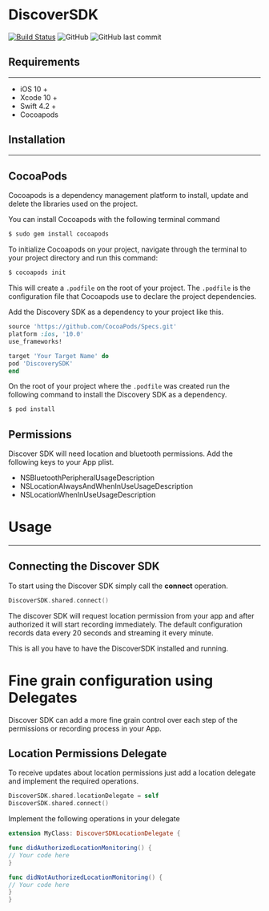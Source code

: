 # DiscoverSDK
[![Build Status](https://travis-ci.com/locally-io/ios-discover-sdk.svg?branch=master)](https://travis-ci.org/locally-io/ios-discover-sdk) ![GitHub](https://img.shields.io/github/license/locally-io/ios-discover-sdk.svg) ![GitHub last commit](https://img.shields.io/github/last-commit/locally-io/ios-discover-sdk.svg)

## Requirements
---- 
* iOS 10 +
* Xcode 10 +
* Swift 4.2 +
* Cocoapods

## Installation
---- 
## CocoaPods
Cocoapods is a dependency management platform to install, update and delete the libraries used on the project.


You can  install Cocoapods with the following terminal command

```ruby
$ sudo gem install cocoapods
```

To initialize Cocoapods on your project, navigate through the terminal to your project directory and run this command:
```ruby
$ cocoapods init
```

This will create a `.podfile` on the root of your project. The `.podfile` is the configuration file that Cocoapods use to declare the project dependencies. 

Add the Discovery SDK as a dependency to your project like this.

```ruby
source 'https://github.com/CocoaPods/Specs.git'
platform :ios, '10.0'
use_frameworks!

target 'Your Target Name' do
pod 'DiscoverySDK'
end
```

On the root of your project where the `.podfile` was created run the following command to install the Discovery SDK as a dependency.

```ruby
$ pod install
```

##  Permissions

Discover SDK will need location and bluetooth permissions. Add the following keys to  your App plist.

- NSBluetoothPeripheralUsageDescription
- NSLocationAlwaysAndWhenInUseUsageDescription
- NSLocationWhenInUseUsageDescription

# Usage
---- 
## Connecting the Discover SDK  

To start using the Discover SDK simply call the **connect** operation.  

```swift
DiscoverSDK.shared.connect()
```

The discover SDK will request location permission from your app and after authorized  it will start recording immediately. The default configuration records data every 20 seconds and streaming it every minute.

This is all you have to have the DiscoverSDK installed and running.

# Fine grain configuration using Delegates

Discover SDK can add a more fine grain control over each step of the permissions or recording process in your App.

## Location Permissions Delegate

To receive updates about location permissions just add a location delegate and implement the required operations.  

```swift
DiscoverSDK.shared.locationDelegate = self
DiscoverSDK.shared.connect()
```

Implement the following operations in your delegate

```swift
extension MyClass: DiscoverSDKLocationDelegate {

func didAuthorizedLocationMonitoring() {
// Your code here
}

func didNotAuthorizedLocationMonitoring() {
// Your code here
}
}
```
